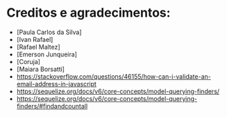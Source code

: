 # Creditos e agradecimentos:

 - [Paula Carlos da Silva]
 - [Ivan Rafael]
 - [Rafael Maltez]
 - [Emerson Junqueira]
 - [Coruja]
 - [Maiara Borsatti]
 - https://stackoverflow.com/questions/46155/how-can-i-validate-an-email-address-in-javascript
 - https://sequelize.org/docs/v6/core-concepts/model-querying-finders/
 - https://sequelize.org/docs/v6/core-concepts/model-querying-finders/#findandcountall
